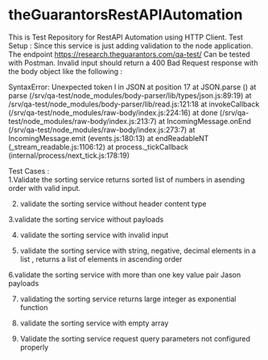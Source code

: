 # theGuarantorsRestAPIAutomation

This is Test Repository for RestAPI Automation using HTTP Client. 
Test Setup :  Since this service is just adding validation to the node application.
The endpoint https://research.theguarantors.com/qa-test/ Can be tested with Postman. 
Invalid input should return a 400 Bad Request response with the body object like the following : 

SyntaxError: Unexpected token l in JSON at position 17
    at JSON.parse (<anonymous>)
    at parse (/srv/qa-test/node_modules/body-parser/lib/types/json.js:89:19)
    at /srv/qa-test/node_modules/body-parser/lib/read.js:121:18
    at invokeCallback (/srv/qa-test/node_modules/raw-body/index.js:224:16)
    at done (/srv/qa-test/node_modules/raw-body/index.js:213:7)
    at IncomingMessage.onEnd (/srv/qa-test/node_modules/raw-body/index.js:273:7)
    at IncomingMessage.emit (events.js:180:13)
    at endReadableNT (_stream_readable.js:1106:12)
    at process._tickCallback (internal/process/next_tick.js:178:19)
    
    
Test Cases :     
1.Validate the sorting service returns sorted list of numbers in asending order with valid input. 

2. validate the sorting service without header content type 

3.validate the sorting service without payloads

4. validate the sorting service with invalid input 

5. validate the sorting service with string, negative, decimal elements in a list , returns a list of elements in ascending order 

6.validate the sorting service with more than one key value pair Jason payloads 

7. validating the sorting service returns large integer as exponential function 

8. validate the sorting service with empty array 

9. Validate the sorting service request query parameters not configured properly 

  


 




